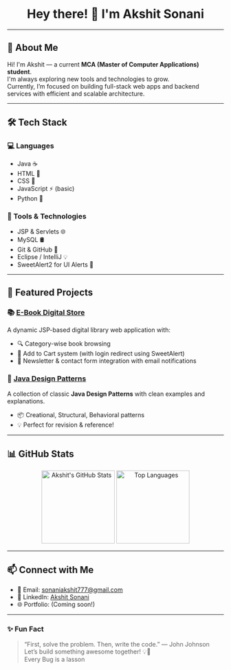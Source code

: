 <h1 align="center">Hey there! 👋 I'm Akshit Sonani</h1>
<!-- <p align="center"> 🌐 Web Enthusiast | 🎓 MCA Student | 📚 Lifelong Learner</p> -->

---

## 🚀 About Me

Hi! I'm Akshit — a current **MCA (Master of Computer Applications) student**.  
I'm always exploring new tools and technologies to grow.  
Currently, I’m focused on building full-stack web apps and backend services with efficient and scalable architecture.

---

## 🛠️ Tech Stack

### 💻 Languages
- Java ☕
- HTML 🧾
- CSS 🎨
- JavaScript ⚡ (basic)
- Python 🐍

### 🧰 Tools & Technologies
- JSP & Servlets 🌐
- MySQL 🛢️
- Git & GitHub 🔧
- Eclipse / IntelliJ 💡
- SweetAlert2 for UI Alerts 🎉

---

## 📂 Featured Projects

### 📚 [E-Book Digital Store](https://github.com/SonaniAkshit/Bookstore-Jsp-Servlet-Web-Project-java-Ant)
A dynamic JSP-based digital library web application with:
- 🔍 Category-wise book browsing
- 🛒 Add to Cart system (with login redirect using SweetAlert)
- 📧 Newsletter & contact form integration with email notifications

### 🧠 [Java Design Patterns](https://github.com/SonaniAkshit/Design-Pattern-Java)
A collection of classic **Java Design Patterns** with clean examples and explanations.
- 📦 Creational, Structural, Behavioral patterns
- 💡 Perfect for revision & reference!

---

## 📊 GitHub Stats

<p align="center">
  <img src="https://github-readme-stats.vercel.app/api?username=SonaniAkshit&show_icons=true&theme=radical&count_private=true&include_all_commits=true" alt="Akshit's GitHub Stats" height="170" />
  <img src="https://github-readme-stats.vercel.app/api/top-langs/?username=SonaniAkshit&layout=compact&theme=radical" alt="Top Languages" height="170" />
</p>


---

## 📫 Connect with Me

- 📧 Email: [sonaniakshit777@gmail.com](mailto:sonaniakshit684@gmail.com)
- 💼 LinkedIn: [Akshit Sonani](https://www.linkedin.com/in/akshit-sonani-105b79348/)
- 🌐 Portfolio: (Coming soon!)



---

### ✨ Fun Fact

> “First, solve the problem. Then, write the code.” — John Johnson  
Let’s build something awesome together! 💡🚀
> <br>Every Bug is a lasson
